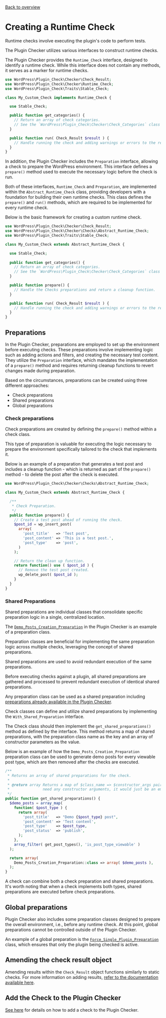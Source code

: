 [Back to overview](./README.md)

# Creating a Runtime Check

Runtime checks involve executing the plugin's code to perform tests.

The Plugin Checker utilizes various interfaces to construct runtime checks.

The Plugin Checker provides the `Runtime_Check` interface, designed to identify a runtime check. While this interface does not contain any methods, it serves as a marker for runtime checks.

```php
use WordPress\Plugin_Check\Checker\Check_Result;
use WordPress\Plugin_Check\Checker\Runtime_Check;
use WordPress\Plugin_Check\Traits\Stable_Check;

class My_Custom_Check implements Runtime_Check {

  use Stable_Check;

  public function get_categories() {
    // Return an array of check categories.
    // See the `WordPress\Plugin_Check\Checker\Check_Categories` class for available categories.
  }

  public function run( Check_Result $result ) {
    // Handle running the check and adding warnings or errors to the result.
  }
}
```

In addition, the Plugin Checker includes the `Preparation` interface, allowing a check to prepare the WordPress environment. This interface defines a `prepare()` method used to execute the necessary logic before the check is run.

Both of these interfaces, `Runtime_Check` and `Preparation`, are implemented within the `Abstract_Runtime_Check` class, providing developers with a foundation for building their own runtime checks. This class defines the `prepare()` and `run()` methods, which are required to be implemented for every runtime check.

Below is the basic framework for creating a custom runtime check.

```php
use WordPress\Plugin_Check\Checker\Check_Result;
use WordPress\Plugin_Check\Checker\Checks\Abstract_Runtime_Check;
use WordPress\Plugin_Check\Traits\Stable_Check;

class My_Custom_Check extends Abstract_Runtime_Check {

  use Stable_Check;
  
  public function get_categories() {
    // Return an array of check categories.
    // See the `WordPress\Plugin_Check\Checker\Check_Categories` class for available categories.
  }

  public function prepare() {
    // Handle the Checks preparations and return a cleanup function.
  }

  public function run( Check_Result $result ) {
    // Handle running the check and adding warnings or errors to the result.
  }
}
```

## Preparations

In the Plugin Checker, preparations are employed to set up the environment before executing checks. These preparations involve implementing logic such as adding actions and filters, and creating the necessary test content. They utilize the `Preparation` interface, which mandates the implementation of a `prepare()` method and requires returning cleanup functions to revert changes made during preparation.

Based on the circumstances, preparations can be created using three different approaches:

* Check preparations
* Shared preparations
* Global preparations

### Check preparations

Check preparations are created by defining the `prepare()` method within a check class.

This type of preparation is valuable for executing the logic necessary to prepare the environment specifically tailored to the check that implements it.

Below is an example of a preparation that generates a test post and includes a cleanup function - which is returned as part of the `prepare()` method - to delete the post after the check is executed.

```php
use WordPress\Plugin_Check\Checker\Checks\Abstract_Runtime_Check;

class My_Custom_Check extends Abstract_Runtime_Check {

  /**
   * Check Preparation.
   */
  public function prepare() {
    // Create a test post ahead of running the check.
    $post_id = wp_insert_post(
      array(
        'post_title'   => 'Test post',
        'post_content' => 'This is a test post.',
        'post_type'    => 'post',
      )
    );

    // Return the clean up function.
    return function() use ( $post_id ) {
      // Remove the test post created.
      wp_delete_post( $post_id );
    }
  }
}
```

### Shared Preparations

Shared preparations are individual classes that consolidate specific preparation logic in a single, centralized location.

The [`Demo_Posts_Creation_Preparation`](https://github.com/WordPress/plugin-check/blob/trunk/includes/Checker/Preparations/Demo_Posts_Creation_Preparation.php) in the Plugin Checker is an example of a preparation class.

Preparation classes are beneficial for implementing the same preparation logic across multiple checks, leveraging the concept of shared preparations.

Shared preparations are used to avoid redundant execution of the same preparations.

Before executing checks against a plugin, all shared preparations are gathered and processed to prevent redundant execution of identical shared preparations.

Any preparation class can be used as a shared preparation including [preparations already available in the Plugin Checker](https://github.com/WordPress/plugin-check/blob/trunk/includes/Checker/Preparations).

Check classes can define and utilize shared preparations by implementing the `With_Shared_Preparation` interface.

The Check class should then implement the `get_shared_preparations()` method as defined by the interface. This method returns a map of shared preparations, with the preparation class name as the key and an array of constructor parameters as the value.

Below is an example of how the `Demo_Posts_Creation_Preparation` preparation class can be used to generate demo posts for every viewable post type, which are then removed after the checks are executed.

```php
/**
 * Returns an array of shared preparations for the check.
 *
 * @return array Returns a map of $class_name => $constructor_args pairs. If the class does not
 *               need any constructor arguments, it would just be an empty array.
 */
public function get_shared_preparations() {
  $demo_posts = array_map(
    function( $post_type ) {
      return array(
        'post_title'   => "Demo {$post_type} post",
        'post_content' => 'Test content',
        'post_type'    => $post_type,
        'post_status'  => 'publish',
      );
    },
    array_filter( get_post_types(), 'is_post_type_viewable' )
  );

  return array(
    Demo_Posts_Creation_Preparation::class => array( $demo_posts ),
  );
}
```

A check can combine both a check preparation and shared preparations. It's worth noting that when a check implements both types, shared preparations are executed before check preparations.

## Global preparations

Plugin Checker also includes some preparation classes designed to prepare the overall environment, i.e., before any runtime check. At this point, global preparations cannot be controlled outside of the Plugin Checker.

An example of a global preparation is the [`Force_Single_Plugin_Preparation`](https://github.com/WordPress/plugin-check/blob/trunk/includes/Checker/Preparations/Force_Single_Plugin_Preparation.php) class, which ensures that only the plugin being checked is active.

## Amending the check result object

Amending results within the `Check_Result` object functions similarly to static checks. For more information on adding results, [refer to the documentation available here](./creating-a-static-check.md#amending-the-check-result-object).

## Add the Check to the Plugin Checker

[See here](./creating-a-static-check.md#add-the-check-to-the-plugin-checker) for details on how to add a check to the Plugin Checker.
